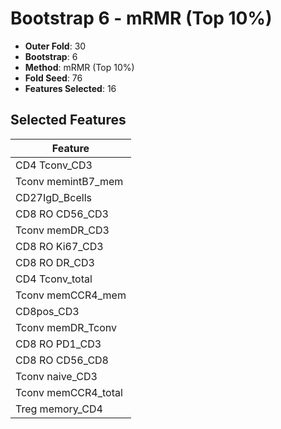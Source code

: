 # Bootstrap 6 - mRMR (Top 10%)

- **Outer Fold**: 30
- **Bootstrap**: 6
- **Method**: mRMR (Top 10%)
- **Fold Seed**: 76
- **Features Selected**: 16

## Selected Features

| Feature |
|---------|
| CD4 Tconv_CD3 |
| Tconv memintB7_mem |
| CD27IgD_Bcells |
| CD8 RO CD56_CD3 |
| Tconv memDR_CD3 |
| CD8  RO Ki67_CD3 |
| CD8 RO DR_CD3 |
| CD4 Tconv_total |
| Tconv memCCR4_mem |
| CD8pos_CD3 |
| Tconv memDR_Tconv |
| CD8 RO PD1_CD3 |
| CD8 RO CD56_CD8 |
| Tconv naive_CD3 |
| Tconv memCCR4_total |
| Treg memory_CD4 |
